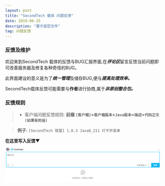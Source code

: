 ```yaml
---
layout: post
title: "SecondTech 载体 问题反馈"
date: 2019-06-25
description: "置于底层文件"
tag: 问题反馈
---   
```

### **反馈及维护**
欢迎来到SecondTech 载体的反馈与BUG汇报界面,在***评论区***留言反馈当前问题即可改善服务器及修复各种奇怪的BUG。

此界面建设的意义是为了***统一管理***及储存BUG,便与***提高处理效率。***

SecondTech载体反馈可能需要与**作者**进行协商,属于***非原创整合包。***

### **反馈规则**
>* 客户端问题反馈规则:
> **前缀 `[客户端]`+`客户端版本`+`Java版本`+`描述`+`代码正文(如果有的话)`**

> **例子**: `[SecondTech 联盟] 1.0.3 Java8_211 打不开菜单`

**在这里写入反馈▼**
![](/images/posts/markdown/image9.png)
